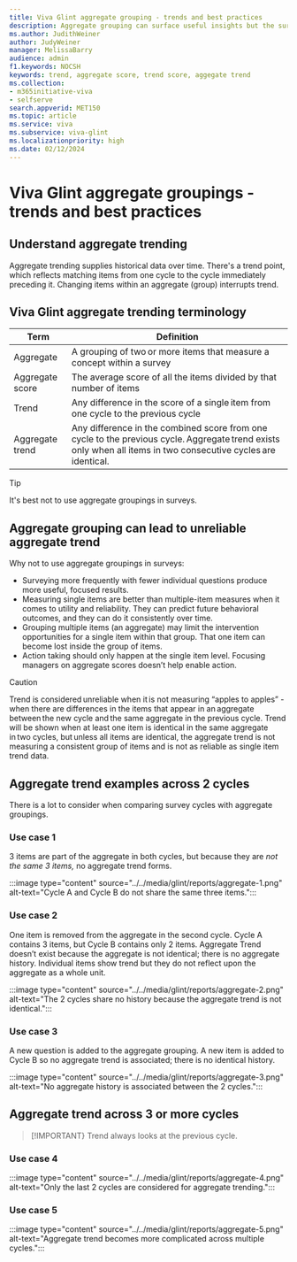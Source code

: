 ```yaml
---
title: Viva Glint aggregate grouping - trends and best practices
description: Aggregate grouping can surface useful insights but the survey cycles must be identical in order for this trend to show.
ms.author: JudithWeiner
author: JudyWeiner
manager: MelissaBarry
audience: admin
f1.keywords: NOCSH
keywords: trend, aggregate score, trend score, aggegate trend
ms.collection:  
- m365initiative-viva
- selfserve 
search.appverid: MET150 
ms.topic: article
ms.service: viva
ms.subservice: viva-glint
ms.localizationpriority: high
ms.date: 02/12/2024
---
```


# Viva Glint aggregate groupings - trends and best practices

## Understand aggregate trending

Aggregate trending supplies historical data over time. There's a trend point, which reflects matching items from one cycle to the cycle immediately preceding it. Changing items within an aggregate (group) interrupts trend.

## Viva Glint aggregate trending terminology

| Term | Definition |
|-----------|-----------|
|Aggregate | A grouping of two or more items that measure a concept within a survey|
|Aggregate score | The average score of all the items divided by that number of items|
|Trend | Any difference in the score of a single item from one cycle to the previous cycle |
|Aggregate trend | Any difference in the combined score from one cycle to the previous cycle. Aggregate trend exists only when all items in two consecutive cycles are identical. |

>[!TIP]
> It's best not to use aggregate groupings in surveys.

## Aggregate grouping can lead to unreliable aggregate trend 

Why not to use aggregate groupings in surveys: 

- Surveying more frequently with fewer individual questions produce more useful, focused results. 
- Measuring single items are better than multiple-item measures when it comes to utility and reliability. They can predict future behavioral outcomes, and they can do it consistently over time. 
- Grouping multiple items (an aggregate) may limit the intervention opportunities for a single item within that group. That one item can become lost inside the group of items. 
- Action taking should only happen at the single item level. Focusing managers on aggregate scores doesn’t help enable action. 

>[!CAUTION]
> Trend is considered unreliable when it is not measuring “apples to apples” - when there are differences in the items that appear in an aggregate between the new cycle and the same aggregate in the previous cycle. Trend will be shown when at least one item is identical in the same aggregate in two cycles, but unless all items are identical, the aggregate trend is not measuring a consistent group of items and is not as reliable as single item trend data.

## Aggregate trend examples across 2 cycles
There is a lot to consider when comparing survey cycles with aggregate groupings.

### Use case 1
3 items are part of the aggregate in both cycles, but because they are *not the same 3 items,* no aggregate trend forms.

:::image type="content" source="../../media/glint/reports/aggregate-1.png" alt-text="Cycle A and Cycle B do not share the same three items.":::

### Use case 2 
One item is removed from the aggregate in the second cycle.
Cycle A contains 3 items, but Cycle B contains only 2 items. Aggregate Trend doesn’t exist because the aggregate is not identical; there is no aggregate history. Individual items show trend but they do not reflect upon the aggregate as a whole unit.

:::image type="content" source="../../media/glint/reports/aggregate-2.png" alt-text="The 2 cycles share no history because the aggregate trend is not identical.":::

### Use case 3 
A new question is added to the aggregate grouping.
A new item is added to Cycle B so no aggregate trend is associated; there is no identical history. 

:::image type="content" source="../../media/glint/reports/aggregate-3.png" alt-text="No aggregate history is associated between the 2 cycles.":::

## Aggregate trend across 3 or more cycles

>[!IMPORTANT}
>Trend always looks at the previous cycle. 

### Use case 4 

:::image type="content" source="../../media/glint/reports/aggregate-4.png" alt-text="Only the last 2 cycles are considered for aggregate trending.":::

### Use case 5

:::image type="content" source="../../media/glint/reports/aggregate-5.png" alt-text="Aggregate trend becomes more complicated across multiple cycles.":::
